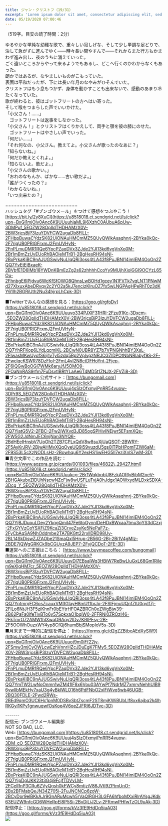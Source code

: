 ```yaml
---
title: ジャン・クリストフ（19/31）
excerpt: 'Lorem ipsum dolor sit amet, consectetur adipiscing elit, sed do eiusmod tempor incididunt ut labore et dolore magna aliqua. Praesent elementum facilisis leo vel fringilla est ullamcorper eget. At imperdiet dui accumsan sit amet nulla facilisi morbi tempus.'
date: 05/19/2020 07:00:46
---
```


（519字。目安の読了時間：2分）  
  
ゆるやかな単純な幼稚な歌で、重々しい寂しげな、そして少し単調な足どりで、決して急がずに進んでゆく――時々長い間やすんで――それからまた行方もかまわず進み出し、夜のうちに消えていった。  
ごく遠いところからやって来るようでもあるし、どこへ行くのかわからなくもあった。  
朗かではあるが、なやましいものがこもっていた。  
表面は平和だったが、下には長い年月のなやみがひそんでいた。  
クリストフはもう息もつかず、身体を動かすことも出来ないで、感動のあまり冷たくなっていた。  
歌が終わると、彼はゴットフリートの方へはい寄った。  
そして喉をつまらした声でいいかけた。  
「小父さん！……」  
　ゴットフリートは返事をしなかった。  
「小父さん！」とクリストフはくりかえして、両手と顎を彼の膝にのせた。  
　ゴットフリートはやさしい声でいった。  
「何だい……」  
「それ何なの、小父さん。教えてよ。小父さんが歌ったのなあに？」  
「知らないね。」  
「何だか教えとくれよ。」  
「知らないよ。歌だよ。」  
「小父さんの歌かい。」  
「おれのなもんか、ばかな……古い歌だよ。」  
「誰がつくったの？」  
「わからないね。」  
「いつ出来たの？」  
  
\=========================  
ハッシュタグ「#ブンゴウメール」をつけて感想をつぶやこう！　  
[https://bit.ly/2y8XuCI](https://u8518018.ct.sendgrid.net/ls/click?upn=BxGl1mjOlv0Anc6K9UUuuhjaML9i6XzhC0AUbuA6pUw-3DMPuf_5EOZW28OpIldTHDHAMzX0V-2BW3rjcsBjP3IzuYDVFCW2ugaDb8FlLL-2FHbpBuwaCYdzSK82UiONAuHMCmMZ5QUyQWlkAsaqhnrj-2BYka0kQc-2F7rigUB0PRlGFrxmJ2FmUVHyN-2FnPLmuDMR1RQe6YpcPZaqDVx3ZJde2YJI13kd6vgVnXo0M-2Bt1mBmZzUvEUoRhBAOieMTrB1-2BgHesRH94sNl-2BxPrkaKiBC9nAJUGSwivNuLIqQRi3oss4tLA43f8PuJBNl14imIEM4OoOn2ZQQ7YvEtEjBxaeK-2BVbfE1D6IMb18YWDnKBmEzZg2s62zhhhhCcoYy9MUjhXiolGGI9OCYzL65Ou-2FhnbgE6IPjdvu6WcKfSfOWO8QhnsLwBOHd1gcey1N1FVTk7vqLNT1PNwMd27XIxuxAbeDRvqv2c2YO2a5kJ7encizKIruOZ7fx5wLNGPAgHPeRhT0z3dKY61Ih2BGRiUth2Nu34hjrpLhCpk-3D)  
  
■Twitterでみんなの感想を見る：[https://goo.gl/rgfoDv](https://u8518018.ct.sendgrid.net/ls/click?upn=BxGl1mjOlv0Anc6K9UUuuvo334PJXlF31HRI-2Fzu91Kc-3Dxcm-_5EOZW28OpIldTHDHAMzX0V-2BW3rjcsBjP3IzuYDVFCW2ugaDb8FlLL-2FHbpBuwaCYdzSK82UiONAuHMCmMZ5QUyQWlkAsaqhnrj-2BYka0kQc-2F7rigUB0PRlGFrxmJ2FmUVHyN-2FnPLmuDMR1RQe6YpcPZaqDVx3ZJde2YJI13kd6vgVnXo0M-2Bt1mBmZzUvEUoRhBAOieMTrB1-2BgHesRH94sNl-2BxPrkaKiBC9nAJUGSwivNuLIqQRi3oss4tLA43f8PuJBNl14imIEM4OoOn2ZQQ7YhRFKop6LYdLqcmiKL-2BCwN0UBR8YZ7b7VPNGNhhBY3XsL-2FIwasMKwUyofS6ij1vTyI5zdq5Rp2VpIvgzNRJCGZlDPOtNbNRIabyf9S-2F-2FwclqcKSWR78DzFIoI-2FmL4vI2N8ctDFHoYnt-2Fjep-2F6lQGwBoOGI7WMk6aryJfJ5OMO9-2FOaNnRAS9rfm7FuDsvtlBRtYLaAe6T4MD5t1ZNJX-2FVZi8-3D)  
■ブンゴウメール公式サイト：[https://bungomail.com](https://u8518018.ct.sendgrid.net/ls/click?upn=BxGl1mjOlv0Anc6K9UUuuj4sSlzOfxmyiPnRR54vuow-3DPr9S_5EOZW28OpIldTHDHAMzX0V-2BW3rjcsBjP3IzuYDVFCW2ugaDb8FlLL-2FHbpBuwaCYdzSK82UiONAuHMCmMZ5QUyQWlkAsaqhnrj-2BYka0kQc-2F7rigUB0PRlGFrxmJ2FmUVHyN-2FnPLmuDMR1RQe6YpcPZaqDVx3ZJde2YJI13kd6vgVnXo0M-2Bt1mBmZzUvEUoRhBAOieMTrB1-2BgHesRH94sNl-2BxPrkaKiBC9nAJUGSwivNuLIqQRi3oss4tLA43f8PuJBNl14imIEM4OoOn2ZQQ7YiatG5V2-2FBC-2Fw2jWXvd3JD85ogSPHivINEjwr5EFsmXQs-2FW5G2JdNmJEC6njNan3NYQ6-2BdHEeIHnsbV7UoOh2TZB7CPLxQdV8w8suXjUaQSOT-2BWRY-2F5AyKrJRV-2BjwAHMvXQqOyeUQ9i59vuzdU5gs0lTPbHPomFZIW6aM-2F9S53L5cXzNODLsHz-2Bowhqu6Y2exHS1iwEHG5Il7eziXnlS7wM-3D)  
■青空文庫でこの作品を読む：[https://www.aozora.gr.jp/cards/001093/files/46822\_29427.html](https://u8518018.ct.sendgrid.net/ls/click?upn=BxGl1mjOlv0Anc6K9UUuukcg-2Br1WqkbqbU8FzkAORlyBibM2peV-2BHGAkubxZIDUhNscwNZcFjw8wUSFLuTvjA0hJdgx1AOWxydMLDxkSDXA-3Dcg_Y_5EOZW28OpIldTHDHAMzX0V-2BW3rjcsBjP3IzuYDVFCW2ugaDb8FlLL-2FHbpBuwaCYdzSK82UiONAuHMCmMZ5QUyQWlkAsaqhnrj-2BYka0kQc-2F7rigUB0PRlGFrxmJ2FmUVHyN-2FnPLmuDMR1RQe6YpcPZaqDVx3ZJde2YJI13kd6vgVnXo0M-2Bt1mBmZzUvEUoRhBAOieMTrB1-2BgHesRH94sNl-2BxPrkaKiBC9nAJUGSwivNuLIqQRi3oss4tLA43f8PuJBNl14imIEM4OoOn2ZQQ7YjBJDuouLDey2YkqgQmiI47Fe6toGynnlDeHDxBWxaa7tmu3qYS3dCzxj-2FxGYVzCoYSXFiZ9KcaZj3CrveZsyKe5NePaF7z-2FyCbAqSA9NhOddmbe2TA7BKGtt22rxllDRD98Uv-2BL14SkDiswZJZAObe21SmaQxl5Hrup-2B56G-2Bj-2Bi1V4gMIz-2BDE7jQWgGRKCk9bCGUyzA9JEP7-2FyjQCDoT-2FE-3D)  
■運営へのご支援はこちら： [https://www.buymeacoffee.com/bungomail](https://u8518018.ct.sendgrid.net/ls/click?upn=BxGl1mjOlv0Anc6K9UUuuvDl7EBsalWq3HBiW7ReBwLluGxL68Gm1RiIem9eXlgHM7cr_5EOZW28OpIldTHDHAMzX0V-2BW3rjcsBjP3IzuYDVFCW2ugaDb8FlLL-2FHbpBuwaCYdzSK82UiONAuHMCmMZ5QUyQWlkAsaqhnrj-2BYka0kQc-2F7rigUB0PRlGFrxmJ2FmUVHyN-2FnPLmuDMR1RQe6YpcPZaqDVx3ZJde2YJI13kd6vgVnXo0M-2Bt1mBmZzUvEUoRhBAOieMTrB1-2BgHesRH94sNl-2BxPrkaKiBC9nAJUGSwivNuLIqQRi3oss4tLA43f8PuJBNl14imIEM4OoOn2ZQQ7YptmrgFC6osZcauxVM3GIayH8mU11brJq-2FSlFjmuUQnfZIU0qyIf7j-2FlLo6NtJH3F5ziKhnFr0bEYtrHFOAZBRCh0eZWgBjw39-2B62PaFa0lfeTivBTo6y57SpkxaO1bqiW0-2FFRNi0ZROzI46-2FkTmrO72AMW1hIXwaORAqy2IDv7KRIPFsy-2B-2F5OOWhOuzxWY4yp8CfQj6humBbjSMopIoV5s-3D)  
■月末まで一時的に配信を停止： [https://forms.gle/d2gZZBtbeAEdXySW9](https://u8518018.ct.sendgrid.net/ls/click?upn=BxGl1mjOlv0Anc6K9UUuuot9m0iFf22jy-2FSmw3mjCyOWLcwEzhVnnrHZcJDuEgK7FMy5_5EOZW28OpIldTHDHAMzX0V-2BW3rjcsBjP3IzuYDVFCW2ugaDb8FlLL-2FHbpBuwaCYdzSK82UiONAuHMCmMZ5QUyQWlkAsaqhnrj-2BYka0kQc-2F7rigUB0PRlGFrxmJ2FmUVHyN-2FnPLmuDMR1RQe6YpcPZaqDVx3ZJde2YJI13kd6vgVnXo0M-2Bt1mBmZzUvEUoRhBAOieMTrB1-2BgHesRH94sNl-2BxPrkaKiBC9nAJUGSwivNuLIqQRi3oss4tLA43f8PuJBNl14imIEM4OoOn2ZQQ7YmTW2LwNoOnmn1wZM41lF8x6Vou03AYwPf7NdrMZ7xmrvNehhUlB96ywllbMEkHy7xaU3g4yBklWLO16h6PdFNbO2xIFiWvq5wb46UGB-2BQ30FDLE-2Fwd2RWs-2BEd9qmO3UC6Hc1pnM0DSBvSbtZscmF2ST8mjKWiBUbLlf8xx6ajbq2k4lhRKGyi1KPy1gnwuqwfOsKoe4V6oeZJFRI6JDTvc-3D)  
  
\-------  
配信元: ブンゴウメール編集部  
NOT SO BAD, LLC.  
Web: [https://bungomail.com](https://u8518018.ct.sendgrid.net/ls/click?upn=BxGl1mjOlv0Anc6K9UUuuj4sSlzOfxmyiPnRR54vuow-3DM_cO_5EOZW28OpIldTHDHAMzX0V-2BW3rjcsBjP3IzuYDVFCW2ugaDb8FlLL-2FHbpBuwaCYdzSK82UiONAuHMCmMZ5QUyQWlkAsaqhnrj-2BYka0kQc-2F7rigUB0PRlGFrxmJ2FmUVHyN-2FnPLmuDMR1RQe6YpcPZaqDVx3ZJde2YJI13kd6vgVnXo0M-2Bt1mBmZzUvEUoRhBAOieMTrB1-2BgHesRH94sNl-2BxPrkaKiBC9nAJUGSwivNuLIqQRi3oss4tLA43f8PuJBNl14imIEM4OoOn2ZQQ7YjpDglJKK23t3G4j9FcjfTDVvLM-2FCelRnP3CRu6ZVyQgsh0kFWCy8mtjzjV86JVtI9ZPtmUnO-2Bs2BFMabQeJN34Z705i-2FuJNCNCp6zoW-2BCyDor9elBKkAJr9GnARuMcwh5rVaQlRGH3LGFA6hfboMXxiRlrAYsgJKdk63EUZW9nfcGD6WHeRpEI8P5Si-2BvDiLiJ2Lv-2FftmwPHfwTzOL9uAk-3D)  
配信停止：[https://goo.gl/forms/kVz3fE9HdDq5iuA03](https://goo.gl/forms/kVz3fE9HdDq5iuA03)  
![](https://u8518018.ct.sendgrid.net/wf/open?upn=ypZaqTjaYrwJSsa-2BLe7H7RcvxSux8rtM6dMtnptkxLQMLiJbmQ03whDMSt9-2BvxM-2BKE6ujadHWCHS-2FYDUUXrKB1ko48yvbyCc0cRihB-2Fp5Bay9wjnwFFFSOMUGZ1XsQFLK8tuHQBFLXFSkOiVMoxZU5G1zz05iylI63-2BLkOuAVe-2FFGq87WVWlLBrxJnOfhnI3idYsz9ceXdArdadG2Kw8-2F52E2HpP0-2FDOAuHMu3SP5Cxtsbv-2FdPymuAjtRS8Oxm0xVeNPZah2Kru7NHLGL-2BC8dn5Q8ioS-2F0xYNYfx-2B-2FYYXYV8N1XLZ5h5NwZCqeClgOSQ-2FSD5CQzCTLnKODLepq-2BNftHGJ71-2FDZUhHD49Hn4WvpisTt3MhVFbFaa35TbgytZdaMsuVVIO-2FA2GoEXc84xC-2BYzBTR-2F-2BvSDezayrv7z2rr3Fh6jHdOljD-2BO-2Bhf4NJMybkFk-2FSHE6RCMV1W0ydvU-2FzxHoPubacetMLaZId9O6G-2F8-3D)